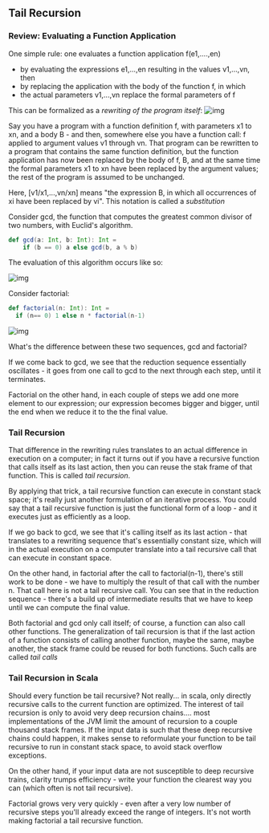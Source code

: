 ## Tail Recursion

### Review: Evaluating a Function Application
One simple rule: one evaluates a function application f(e1,....,en)

  - by evaluating the expressions e1,...,en resulting in the values v1,...,vn, then
  - by replacing the application with the body of the function f, in which
  - the actual parameters v1,...,vn replace the formal parameters of f

This can be formalized as a *rewriting of the program itself*:
![img](http://i.imgur.com/QD0aaaF.png)

Say you have a program with a function definition f, with parameters x1 to xn, and a body B - and then, somewhere else you have a function call: f applied to argument values v1 through vn. That program can be rewritten to a program that contains the same function definition, but the function application has now been replaced by the body of f, B, and at the same time the formal parameters x1 to xn have been replaced by the argument values; the rest of the program is assumed to be unchanged.

Here, [v1/x1,...,vn/xn] means "the expression B, in which all occurrences of xi have been replaced by vi". This notation is called a *substitution*

Consider gcd, the function that computes the greatest common divisor of two numbers, with Euclid's algorithm.

```scala
def gcd(a: Int, b: Int): Int =
	if (b == 0) a else gcd(b, a % b)
```

The evaluation of this algorithm occurs like so:

![img](http://i.imgur.com/ciOGYQ7.png)

Consider factorial:

```scala
def factorial(n: Int): Int =
  if (n== 0) 1 else n * factorial(n-1)
```

![img](http://i.imgur.com/Xehw44B.png)

What's the difference between these two sequences, gcd and factorial?

If we come back to gcd, we see that the reduction sequence essentially oscillates - it goes from one call to gcd to the next through each step, until it terminates.

Factorial on the other hand, in each couple of steps we add one more element to our expression; our expression becomes bigger and bigger, until the end when we reduce it to the the final value.

### Tail Recursion
That difference in the rewriting rules translates to an actual difference in execution on a computer; in fact it turns out if you have a recursive function that calls itself as its last action, then you can reuse the stak frame of that function. This is called *tail recursion*.

By applying that trick, a tail recursive function can execute in constant stack space; it's really just another formulation of an iterative process. You could say that a tail recursive function is just the functional form of a loop - and it executes just as efficiently as a loop.

If we go back to gcd, we see that it's calling itself as its last action - that translates to a rewriting sequence that's essentially constant size, which will in the actual execution on a computer translate into a tail recursive call that can execute in constant space.

On the other hand, in factorial after the call to factorial(n-1), there's still work to be done - we have to multiply the result of that call with the number n. That call here is not a tail recursive call. You can see that in the reduction sequence - there's a build up of intermediate results that we have to keep until we can compute the final value.

Both factorial and gcd only call itself; of course, a function can also call other functions. The generalization of tail recursion is that if the last action of a function consists of calling another function, maybe the same, maybe another, the stack frame could be reused for both functions. Such calls are called *tail calls*

### Tail Recursion in Scala
Should every function be tail recursive? Not really... in scala, only directly recursive calls to the current function are optimized. The interest of tail recursion is only to avoid very deep recursion chains.... most implementations of the JVM limit the amount of recursion to a couple thousand stack frames. If the input data is such that these deep recursive chains could happen, it makes sense to reformulate your function to be tail recursive to run in constant stack space, to avoid stack overflow exceptions.

On the other hand, if your input data are not susceptible to deep recursive trains, clarity trumps efficiency - write your function the clearest way you can (which often is not tail recursive).

Factorial grows very very quickly - even after a very low number of recursive steps you'll already exceed the range of integers. It's not worth making factorial a tail recursive function.

